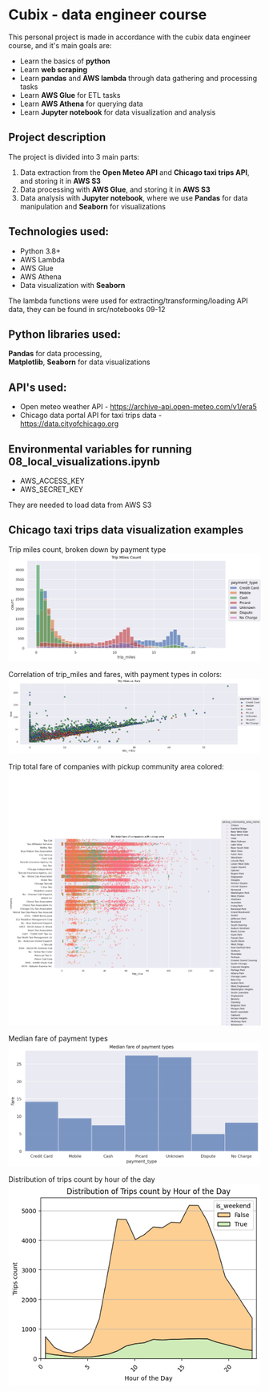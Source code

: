 # Cubix - data engineer course

This personal project is made in accordance with the cubix data engineer course, and it's main goals are:
* Learn the basics of **python**
* Learn **web scraping**
* Learn **pandas** and **AWS lambda** through data gathering and processing tasks
* Learn **AWS Glue** for ETL tasks
* Learn **AWS Athena** for querying data
* Learn **Jupyter notebook** for data visualization and analysis

## Project description
The project is divided into 3 main parts:
1. Data extraction from the **Open Meteo API** and **Chicago taxi trips API**, and storing it in **AWS S3**
2. Data processing with **AWS Glue**, and storing it in **AWS S3**
3. Data analysis with **Jupyter notebook**, where we use **Pandas** for data manipulation and **Seaborn** for visualizations

## Technologies used:
* Python 3.8+
* AWS Lambda
* AWS Glue
* AWS Athena
* Data visualization with **Seaborn**

The lambda functions were used for extracting/transforming/loading API data, they can be found in src/notebooks 09-12

## Python libraries used:
**Pandas** for data processing,\
**Matplotlib**, **Seaborn** for data visualizations

## API's used:
* Open meteo weather API - https://archive-api.open-meteo.com/v1/era5
* Chicago data portal API for taxi trips data - 
https://data.cityofchicago.org

## Environmental variables for running 08_local_visualizations.ipynb
* AWS_ACCESS_KEY
* AWS_SECRET_KEY

They are needed to load data from AWS S3 

## Chicago taxi trips data visualization examples 
Trip miles count, broken down by payment type
![What is this](img/trip_miles_count.png)

Correlation of trip_miles and fares, with payment types in colors:
![What is this](img/trip_miles_fare.png)

Trip total fare of companies with pickup community area colored:
![What is this](img/total_fare_company.png)

Median fare of payment types
![What is this](img/median_fare_payment_types.png)

Distribution of trips count by hour of the day
![What is this](img/trips_count_hour_of_day.png)